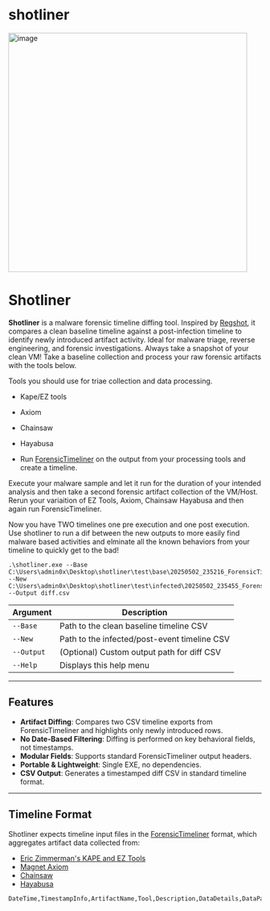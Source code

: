 # shotliner

<img width="475" alt="image" src="https://github.com/user-attachments/assets/a79e95e8-a996-47f5-a6a0-30ad36a19840" />

# Shotliner

**Shotliner** is a malware forensic timeline diffing tool. Inspired by [Regshot](https://github.com/Seabreg/Regshot), it compares a clean baseline timeline against a post-infection timeline to identify newly introduced artifact activity. Ideal for malware triage, reverse engineering, and forensic investigations. Always take a snapshot of your clean VM! Take a baseline collection and process your raw forensic artifacts with the tools below.

Tools you should use for triae collection and data processing.
- Kape/EZ tools 
- Axiom
- Chainsaw
- Hayabusa

- Run [ForensicTimeliner](https://github.com/acquiredsecurity/forensic-timeliner) on the output from your processing tools and create a timeline.

Execute your malware sample and let it run for the duration of your intended analysis and then take a second forensic artifact collection of the VM/Host. 
Rerun your variaition of EZ Tools, Axiom, Chainsaw Hayabusa and then again run ForensicTimeliner.

Now you have TWO timelines one pre execution and one post execution. 
Use shotliner to run a dif between the new outputs to more easily find malware based activities and elminate all the known behaviors from your timeline to quickly get to the bad!

```sample commandline
.\shotliner.exe --Base C:\Users\admin0x\Desktop\shotliner\test\base\20250502_235216_ForensicTimeliner.csv --New C:\Users\admin0x\Desktop\shotliner\test\infected\20250502_235455_ForensicTimeliner.csv --Output diff.csv
```
| Argument   | Description                                  |
| ---------- | -------------------------------------------- |
| `--Base`   | Path to the clean baseline timeline CSV      |
| `--New`    | Path to the infected/post-event timeline CSV |
| `--Output` | (Optional) Custom output path for diff CSV   |
| `--Help`   | Displays this help menu                      |

---

## Features

- **Artifact Diffing**: Compares two CSV timeline exports from ForensicTimeliner and highlights only newly introduced rows.
- **No Date-Based Filtering**: Diffing is performed on key behavioral fields, not timestamps.
- **Modular Fields**: Supports standard ForensicTimeliner output headers.
- **Portable & Lightweight**: Single EXE, no dependencies.
- **CSV Output**: Generates a timestamped diff CSV in standard timeline format.

---

## Timeline Format

Shotliner expects timeline input files in the [ForensicTimeliner](https://github.com/acquiredsecurity/forensic-timeliner) format, which aggregates artifact data collected from:

- [Eric Zimmerman's KAPE and EZ Tools](https://ericzimmerman.github.io/)
- [Magnet Axiom](https://www.magnetforensics.com/)
- [Chainsaw](https://github.com/WithSecureLabs/chainsaw)
- [Hayabusa](https://github.com/Yamato-Security/hayabusa)

```csv
DateTime,TimestampInfo,ArtifactName,Tool,Description,DataDetails,DataPath,FileExtension,EventId,User,Computer,FileSize,IPAddress,SourceAddress,DestinationAddress,SHA1,Count,EvidencePath
```


